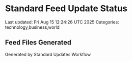 # Standard Feed Update Status
Last updated: Fri Aug 15 12:24:26 UTC 2025
Categories: technology,business,world

## Feed Files Generated

Generated by Standard Updates Workflow
